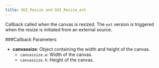 ```yaml
---
title: GUI_Resize and GUI_Resize_ext
---
```


Callback called when the canvas is resized. The `ext` version is triggered when the resize is initiated from an external source.

###Callback Parameters

- **canvassize**: Object containing the width and height of the canvas.
  - `canvassize.w`: Width of the canvas.
  - `canvassize.h`: Height of the canvas.
